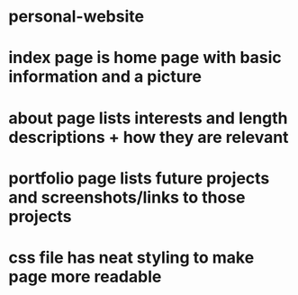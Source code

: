 # personal-website
# index page is home page with basic information and a picture
# about page lists interests and length descriptions + how they are relevant
# portfolio page lists future projects and screenshots/links to those projects
# css file has neat styling to make page more readable

